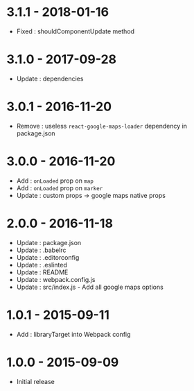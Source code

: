 # 3.1.1 - 2018-01-16

* Fixed : shouldComponentUpdate method

# 3.1.0 - 2017-09-28

* Update : dependencies

# 3.0.1 - 2016-11-20

* Remove : useless `react-google-maps-loader` dependency in package.json

# 3.0.0 - 2016-11-20

* Add : `onLoaded` prop on `map`
* Add : `onLoaded` prop on `marker`
* Update : custom props -> google maps native props

# 2.0.0 - 2016-11-18

* Update : package.json
* Update : .babelrc
* Update : .editorconfig
* Update : .eslinted
* Update : README
* Update : webpack.config.js
* Update : src/index.js - Add all google maps options

# 1.0.1 - 2015-09-11

* Add : libraryTarget into Webpack config

# 1.0.0 - 2015-09-09

* Initial release
